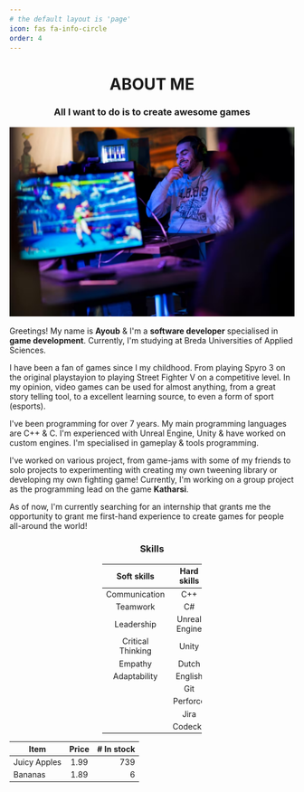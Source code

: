 ```yaml
---
# the default layout is 'page'
icon: fas fa-info-circle
order: 4
---
```

<div align="center">
 <H1>ABOUT ME</H1>
</div>

<div align="center">
 <H3>All I want to do is to create awesome games</H3>
</div>

<p align="center">
<img src="../assets/images/FullPicOfMe.png" width="700" alt="Hey, that's me participating in the RedBull Strijders tournament!"/>
</p>

Greetings! My name is **Ayoub** & I'm a **software developer** specialised in **game development**. Currently, I'm studying at Breda Universities of Applied Sciences.

I have been a fan of games since I my childhood. From playing Spyro 3 on the original playstayion to playing Street Fighter V on a competitive level. In my opinion, video games can be used for almost anything, from a great story telling tool, to a excellent learning source, to even a form of sport (esports).

I've been programming for over 7 years. My main programming languages are C++ & C. I'm experienced with Unreal Engine, Unity & have worked on custom engines. I'm specialised in gameplay & tools programming.

I've worked on various project, from game-jams with some of my friends to solo projects to experimenting with creating my own tweening library or developing my own fighting game! Currently, I'm working on a group project as the programming lead on the game **Katharsi**.

As of now, I'm currently searching for an internship that grants me the opportunity to grant me first-hand experience to create games for people all-around the world!

<div align="center">
 <H3>Skills</H3>
</div>

<div style="margin-left: auto;
            margin-right: auto;
            width: 35%">

| Soft skills | Hard skills |
| :----------------: | :----------------: |
| Communication | C++ |
| Teamwork | C# |
| Leadership | Unreal Engine |
| Critical Thinking | Unity |
| Empathy | Dutch |
| Adaptability | English |
|  | Git |
|  | Perforce |
|  | Jira |
|  | Codecks |

</div>

<div align="center">

| Item         | Price | # In stock |
|--------------|:-----:|-----------:|
| Juicy Apples |  1.99 |        739 |
| Bananas      |  1.89 |          6 |

</div>
